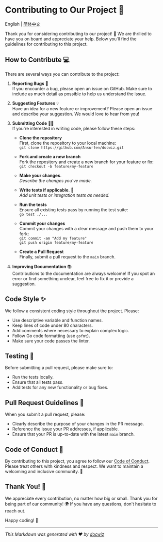 # Contributing to Our Project 🚀

English | [简体中文](/docs/zh_cn/CONTRIBUTING.md)

Thank you for considering contributing to our project! 🙌 We are thrilled to have you on board and appreciate your help. Below you'll find the guidelines for contributing to this project.

## How to Contribute 💻

There are several ways you can contribute to the project:

1. **Reporting Bugs** 🐞  
   If you encounter a bug, please open an issue on GitHub. Make sure to include as much detail as possible to help us understand the issue.  

2. **Suggesting Features** 💡  
   Have an idea for a new feature or improvement? Please open an issue and describe your suggestion. We would love to hear from you!  

3. **Submitting Code** 🧑‍💻  
   If you're interested in writing code, please follow these steps:

   - **Clone the repository**  
     First, clone the repository to your local machine:  
     `git clone https://github.com/Ansurfen/docwiz.git`
     
   - **Fork and create a new branch**  
     Fork the repository and create a new branch for your feature or fix:  
     `git checkout -b feature/my-feature`
   
   - **Make your changes.**  
     _Describe the changes you've made._

   - **Write tests if applicable.** 🧪  
     _Add unit tests or integration tests as needed._

   - **Run the tests**  
     Ensure all existing tests pass by running the test suite:  
     `go test ./...`

   - **Commit your changes**  
     Commit your changes with a clear message and push them to your fork:  
     `git commit -am "Add my feature"`  
     `git push origin feature/my-feature`

   - **Create a Pull Request**  
     Finally, submit a pull request to the `main` branch.

4. **Improving Documentation** 📚  
   Contributions to the documentation are always welcome! If you spot an error or find something unclear, feel free to fix it or provide a suggestion.

## Code Style ✨

We follow a consistent coding style throughout the project. Please:

- Use descriptive variable and function names.
- Keep lines of code under 80 characters.
- Add comments where necessary to explain complex logic.
- Follow Go code formatting (use `gofmt`).
- Make sure your code passes the linter.

## Testing 🧪

Before submitting a pull request, please make sure to:

- Run the tests locally.
- Ensure that all tests pass.
- Add tests for any new functionality or bug fixes.

## Pull Request Guidelines 📩

When you submit a pull request, please:

- Clearly describe the purpose of your changes in the PR message.
- Reference the issue your PR addresses, if applicable.
- Ensure that your PR is up-to-date with the latest `main` branch.

## Code of Conduct 🌟

By contributing to this project, you agree to follow our [Code of Conduct](CODE_OF_CONDUCT.md). Please treat others with kindness and respect. We want to maintain a welcoming and inclusive community. 💖

## Thank You! 🎉

We appreciate every contribution, no matter how big or small. Thank you for being part of our community! 🌍 If you have any questions, don't hesitate to reach out.

Happy coding! 🚀

---

_This Markdown was generated with ❤️ by [docwiz](https://github.com/ansurfen/docwiz)_